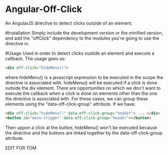 # Angular-Off-Click
An AngularJS directive to detect clicks outside of an element.

#Installation
Simply include the development version or the minified version, and add the "offClick" dependency to the modules you're going to use the directive in.

#Usage
Used in order to detect clicks oustide an element and execute a callback. The usage goes as:
```html
<div off-click="hideMenu()">
```
where hideMenu() is a javascript expression to be executed in the scope the directive is associated with. hideMenu() will be executed if a click is done outside the div element.
There are opportunities on which we don't want to execute the callback when a click is done on elements other than the one the directive is associated with. For these cases, we can group these elements using the "data-off-click-group" attribute. If we have:
```html
<div off-click="hideMenu()" data-off-click-group="header"> ... </div>
<button id="menu-trigger" data-off-click-group="header"></button>
```
Then uppon a click at the button, hideMenu() won't be executed because the directive and the buttons are linked together by the data-off-click-group attribute.

EDIT FOR TOM
